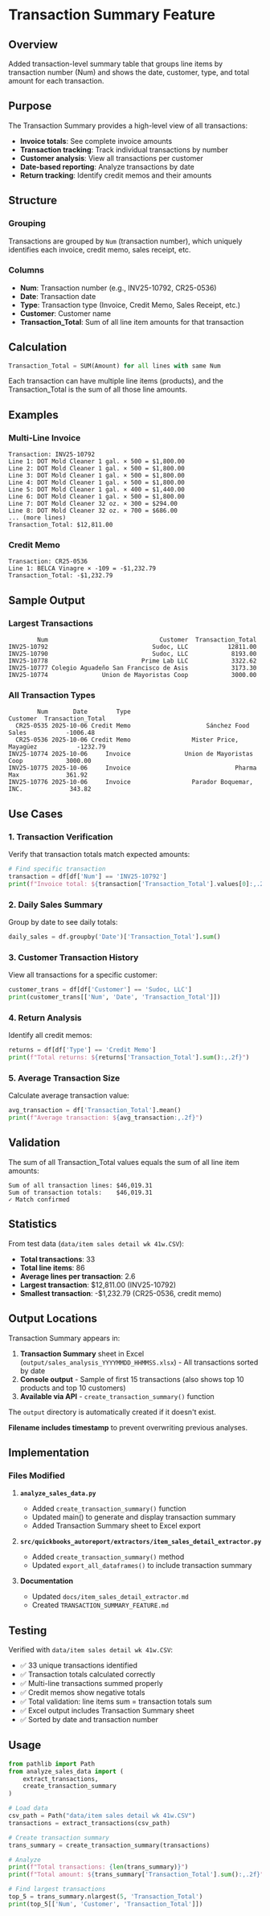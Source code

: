 # Transaction Summary Feature

## Overview

Added transaction-level summary table that groups line items by transaction number (Num) and shows the date, customer, type, and total amount for each transaction.

## Purpose

The Transaction Summary provides a high-level view of all transactions:
- **Invoice totals**: See complete invoice amounts
- **Transaction tracking**: Track individual transactions by number
- **Customer analysis**: View all transactions per customer
- **Date-based reporting**: Analyze transactions by date
- **Return tracking**: Identify credit memos and their amounts

## Structure

### Grouping
Transactions are grouped by `Num` (transaction number), which uniquely identifies each invoice, credit memo, sales receipt, etc.

### Columns
- **Num**: Transaction number (e.g., INV25-10792, CR25-0536)
- **Date**: Transaction date
- **Type**: Transaction type (Invoice, Credit Memo, Sales Receipt, etc.)
- **Customer**: Customer name
- **Transaction_Total**: Sum of all line item amounts for that transaction

## Calculation

```python
Transaction_Total = SUM(Amount) for all lines with same Num
```

Each transaction can have multiple line items (products), and the Transaction_Total is the sum of all those line amounts.

## Examples

### Multi-Line Invoice
```
Transaction: INV25-10792
Line 1: DOT Mold Cleaner 1 gal. × 500 = $1,800.00
Line 2: DOT Mold Cleaner 1 gal. × 500 = $1,800.00
Line 3: DOT Mold Cleaner 1 gal. × 500 = $1,800.00
Line 4: DOT Mold Cleaner 1 gal. × 500 = $1,800.00
Line 5: DOT Mold Cleaner 1 gal. × 400 = $1,440.00
Line 6: DOT Mold Cleaner 1 gal. × 500 = $1,800.00
Line 7: DOT Mold Cleaner 32 oz. × 300 = $294.00
Line 8: DOT Mold Cleaner 32 oz. × 700 = $686.00
... (more lines)
Transaction_Total: $12,811.00
```

### Credit Memo
```
Transaction: CR25-0536
Line 1: BELCA Vinagre × -109 = -$1,232.79
Transaction_Total: -$1,232.79
```

## Sample Output

### Largest Transactions
```
        Num                               Customer  Transaction_Total
INV25-10792                             Sudoc, LLC           12811.00
INV25-10790                             Sudoc, LLC            8193.00
INV25-10778                          Prime Lab LLC            3322.62
INV25-10777 Colegio Aguadeño San Francisco de Asis            3173.30
INV25-10774               Union de Mayoristas Coop            3000.00
```

### All Transaction Types
```
        Num       Date        Type                               Customer  Transaction_Total
  CR25-0535 2025-10-06 Credit Memo                     Sánchez Food Sales           -1006.48
  CR25-0536 2025-10-06 Credit Memo                 Mister Price, Mayagüez           -1232.79
INV25-10774 2025-10-06     Invoice               Union de Mayoristas Coop            3000.00
INV25-10775 2025-10-06     Invoice                             Pharma Max             361.92
INV25-10776 2025-10-06     Invoice                 Parador Boquemar, INC.             343.82
```

## Use Cases

### 1. Transaction Verification
Verify that transaction totals match expected amounts:
```python
# Find specific transaction
transaction = df[df['Num'] == 'INV25-10792']
print(f"Invoice total: ${transaction['Transaction_Total'].values[0]:,.2f}")
```

### 2. Daily Sales Summary
Group by date to see daily totals:
```python
daily_sales = df.groupby('Date')['Transaction_Total'].sum()
```

### 3. Customer Transaction History
View all transactions for a specific customer:
```python
customer_trans = df[df['Customer'] == 'Sudoc, LLC']
print(customer_trans[['Num', 'Date', 'Transaction_Total']])
```

### 4. Return Analysis
Identify all credit memos:
```python
returns = df[df['Type'] == 'Credit Memo']
print(f"Total returns: ${returns['Transaction_Total'].sum():,.2f}")
```

### 5. Average Transaction Size
Calculate average transaction value:
```python
avg_transaction = df['Transaction_Total'].mean()
print(f"Average transaction: ${avg_transaction:,.2f}")
```

## Validation

The sum of all Transaction_Total values equals the sum of all line item amounts:
```
Sum of all transaction lines: $46,019.31
Sum of transaction totals:    $46,019.31
✓ Match confirmed
```

## Statistics

From test data (`data/item sales detail wk 41w.CSV`):
- **Total transactions**: 33
- **Total line items**: 86
- **Average lines per transaction**: 2.6
- **Largest transaction**: $12,811.00 (INV25-10792)
- **Smallest transaction**: -$1,232.79 (CR25-0536, credit memo)

## Output Locations

Transaction Summary appears in:
1. **Transaction Summary** sheet in Excel (`output/sales_analysis_YYYYMMDD_HHMMSS.xlsx`) - All transactions sorted by date
2. **Console output** - Sample of first 15 transactions (also shows top 10 products and top 10 customers)
3. **Available via API** - `create_transaction_summary()` function

The `output` directory is automatically created if it doesn't exist.

**Filename includes timestamp** to prevent overwriting previous analyses.

## Implementation

### Files Modified

1. **`analyze_sales_data.py`**
   - Added `create_transaction_summary()` function
   - Updated main() to generate and display transaction summary
   - Added Transaction Summary sheet to Excel export

2. **`src/quickbooks_autoreport/extractors/item_sales_detail_extractor.py`**
   - Added `create_transaction_summary()` method
   - Updated `export_all_dataframes()` to include transaction summary

3. **Documentation**
   - Updated `docs/item_sales_detail_extractor.md`
   - Created `TRANSACTION_SUMMARY_FEATURE.md`

## Testing

Verified with `data/item sales detail wk 41w.CSV`:
- ✅ 33 unique transactions identified
- ✅ Transaction totals calculated correctly
- ✅ Multi-line transactions summed properly
- ✅ Credit memos show negative totals
- ✅ Total validation: line items sum = transaction totals sum
- ✅ Excel output includes Transaction Summary sheet
- ✅ Sorted by date and transaction number

## Usage

```python
from pathlib import Path
from analyze_sales_data import (
    extract_transactions,
    create_transaction_summary
)

# Load data
csv_path = Path("data/item sales detail wk 41w.CSV")
transactions = extract_transactions(csv_path)

# Create transaction summary
trans_summary = create_transaction_summary(transactions)

# Analyze
print(f"Total transactions: {len(trans_summary)}")
print(f"Total amount: ${trans_summary['Transaction_Total'].sum():,.2f}")

# Find largest transactions
top_5 = trans_summary.nlargest(5, 'Transaction_Total')
print(top_5[['Num', 'Customer', 'Transaction_Total']])
```

